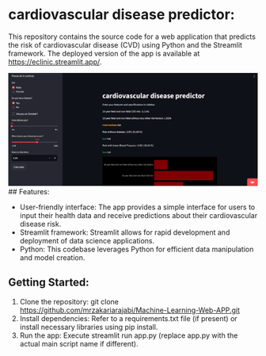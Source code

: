 # cardiovascular disease predictor:

This repository contains the source code for a web application that predicts the risk of cardiovascular disease (CVD) using Python and the Streamlit framework. The deployed version of the app is available at https://eclinic.streamlit.app/.

<img src="/1.png" />
## Features:

* User-friendly interface: The app provides a simple interface for users to input their health data and receive predictions about their cardiovascular disease risk.
* Streamlit framework: Streamlit allows for rapid development and deployment of data science applications.
* Python: This codebase leverages Python for efficient data manipulation and model creation.

## Getting Started:

1. Clone the repository: git clone https://github.com/mrzakariarajabi/Machine-Learning-Web-APP.git
2. Install dependencies: Refer to a requirements.txt file (if present) or install necessary libraries using pip install.
3. Run the app: Execute streamlit run app.py (replace app.py with the actual main script name if different).


